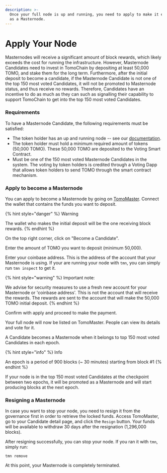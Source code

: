 ```yaml
---
description: >-
  Once your full node is up and running, you need to apply to make it eligible
  as a Masternode.
---
```


# Apply Your Node

Masternodes will receive a significant amount of block rewards, which likely exceeds the cost for running the infrastructure. However, Masternode Candidates need to invest in TomoChain by depositing at least 50,000 TOMO, and stake them for the long term. Furthermore, after the initial deposit to become a candidate, if the Masternode Candidate is not one of the top 150 most voted Candidates, it will not be promoted to Masternode status, and thus receive no rewards. Therefore, Candidates have an incentive to do as much as they can such as signalling their capability to support TomoChain to get into the top 150 most voted Candidates.

### Requirements <a id="requirements"></a>

To have a Masternode Candidate, the following requirements must be satisfied:

* The token holder has an up and running node -- see our [documentation](https://docs.tomochain.com/masternode/tmn/).
* The token holder must hold a minimum required amount of tokens \(50,000 TOMO\). These 50,000 TOMO are deposited to the Voting Smart Contract.
* Must be one of the 150 most voted Masternode Candidates in the system. The voting by token holders is credited through a Voting Dapp that allows token holders to send TOMO through the smart contract mechanism.

### Apply to become a Masternode <a id="applying-to-become-a-masternode"></a>

You can apply to become a Masternode by going on [TomoMaster](https://master.tomochain.com/). Connect the wallet that contains the funds you want to deposit.

{% hint style="danger" %}
Warning

The wallet who makes the initial deposit will be the one receiving block rewards.
{% endhint %}

On the top right corner, click on "Become a Candidate".

Enter the amount of TOMO you want to deposit \(minimum 50,000\).

Enter your coinbase address. This is the address of the account that your Masternode is using. If your are running your node with `tmn`, you can simply run `tmn inspect` to get it.

{% hint style="warning" %}
Important note:

We advise for security measures to use a fresh new account for your Masternode or 'coinbase address'. This is not the account that will receive the rewards. The rewards are sent to the account that will make the 50,000 TOMO initial deposit.
{% endhint %}

Confirm with apply and proceed to make the payment.

Your full node will now be listed on TomoMaster. People can view its details and vote for it.

A Candidate becomes a Masternode when it belongs to top 150 most voted Candidates in each epoch.

{% hint style="info" %}
Info

An epoch is a period of 900 blocks \(~ 30 minutes\) starting from block \#1
{% endhint %}

If your node is in the top 150 most voted Candidates at the checkpoint between two epochs, it will be promoted as a Masternode and will start producing blocks at the next epoch.

### Resigning a Masternode <a id="resigning-your-masternode"></a>

In case you want to stop your node, you need to resign it from the governance first in order to retrieve the locked funds. Access TomoMaster, go to your Candidate detail page, and click the `Resign` button. Your funds will be available to withdraw 30 days after the resignation \(1,296,000 blocks\).

After resigning successfully, you can stop your node. If you ran it with `tmn`, simply run:

```text
tmn remove
```

At this point, your Masternode is completely terminated.

